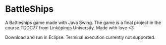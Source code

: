 # BattleShips
A Battleships game made with Java Swing. The game is a final project in the course TDDC77 from Linköpings University. Made with love &lt;3

Download and run in Eclipse. Terminal execution currently not supported.
